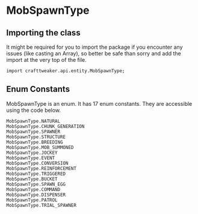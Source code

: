 # MobSpawnType

## Importing the class

It might be required for you to import the package if you encounter any issues (like casting an Array), so better be safe than sorry and add the import at the very top of the file.
```zenscript
import crafttweaker.api.entity.MobSpawnType;
```


## Enum Constants

MobSpawnType is an enum. It has 17 enum constants. They are accessible using the code below.

```zenscript
MobSpawnType.NATURAL
MobSpawnType.CHUNK_GENERATION
MobSpawnType.SPAWNER
MobSpawnType.STRUCTURE
MobSpawnType.BREEDING
MobSpawnType.MOB_SUMMONED
MobSpawnType.JOCKEY
MobSpawnType.EVENT
MobSpawnType.CONVERSION
MobSpawnType.REINFORCEMENT
MobSpawnType.TRIGGERED
MobSpawnType.BUCKET
MobSpawnType.SPAWN_EGG
MobSpawnType.COMMAND
MobSpawnType.DISPENSER
MobSpawnType.PATROL
MobSpawnType.TRIAL_SPAWNER
```
